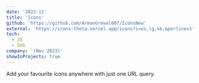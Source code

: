 ```yaml
---
date: '2023-11'
title: 'Icons'
github: 'https://github.com/ArmanGrewal007/IconsNew'
external: 'https://icons-theta.vercel.app/icons?i=es,lg,kb,&perline=1'
tech:
  - JS
  - SVG
company: '(Nov 2023)'
showInProjects: true
---
```

Add your favourite icons anywhere with just one URL query.